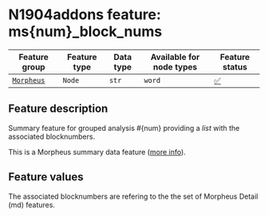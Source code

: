 # N1904addons feature: ms{num}_block_nums

Feature group |Feature type | Data type | Available for node types | Feature status
---  | --- | --- | --- | ---
[`Morpheus`](README.md#feature-group-morpheus-analyses-meta-and-summary) | `Node` | `str` | `word` | [✅](featurestatus.md#Trustworthy "Trustworthy")

## Feature description

Summary feature for grouped analysis #{num} providing a *list* with the associated blocknumbers.

This is a Morpheus summary data feature ([more info](morpheus_tf_feature_classes.md)).

## Feature values

The associated blocknumbers are refering to the the set of Morpheus Detail (md) features.
